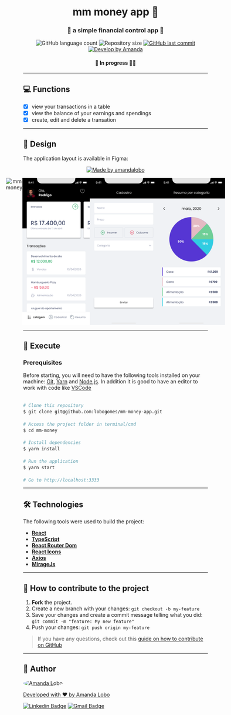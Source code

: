 

<h1 align="center">
     mm money app 🐷
</h1>

<h3 align="center">
    💸 a simple financial control app 💸
</h3>

<p align="center">
  <img alt="GitHub language count" src="https://img.shields.io/github/languages/count/lobogomes/mm-money-app?color=%2304D361">

  <img alt="Repository size" src="https://img.shields.io/github/repo-size/lobogomes/mm-money-app">
  
  <a href="https://github.com/lobogomes/mm-money/commits/master">
    <img alt="GitHub last commit" src="https://img.shields.io/github/last-commit/lobogomes/mm-money-app">
  </a>
    

  <a href="https://github.com/lobogomes">
    <img alt="Develop by Amanda" src="https://img.shields.io/badge/develop%20by-Amanda Lobo-%237519C1">
  </a>
  
</p>

<h4 align="center">
	 🚧 In progress 🚀🚧
</h4>

---

## 💻 Functions

  - [x] view your transactions in a table
  - [x] view the balance of your earnings and spendings
  - [x] create, edit and delete a transation

---

## 🎨 Design

The application layout is available in Figma:

<p align="center">
	<a href="https://www.figma.com/file/HKH9EMB1s2ckdzp0H1ZWv0/mm-money?node-id=0%3A1">
  	<img alt="Made by amandalobo" src="https://img.shields.io/badge/Acessar%20Layout%20-Figma-%2304D361">
	</a>
</p>


<p align="center" style="display: flex; align-items: flex-start; justify-content: center;">
  <img alt="mm money" title="mm money" src="/assets/Início.svg" height="400px">
  <img alt="mm money" title="mm money" src="/assets/Home.svg" height="400px">
  <img alt="mm money" title="mm money" src="/assets/Cadastro.svg" height="400px">
  <img alt="mm money" title="mm money" src="/assets/Resumo.svg" height="400px">
</p>

---

## 🚀 Execute

### Prerequisites

Before starting, you will need to have the following tools installed on your machine:
[Git](https://git-scm.com), [Yarn](https://yarnpkg.com) and [Node.js](https://nodejs.org/en/).
In addition it is good to have an editor to work with code like [VSCode](https://code.visualstudio.com/)

```bash

# Clone this repository
$ git clone git@github.com:lobogomes/mm-money-app.git

# Access the project folder in terminal/cmd
$ cd mm-money

# Install dependencies
$ yarn install

# Run the application
$ yarn start

# Go to http://localhost:3333

```
---

## 🛠 Technologies

The following tools were used to build the project:

-   **[React](https://reactjs.org/)**
-   **[TypeScript](https://www.typescriptlang.org/)**
-   **[React Router Dom](https://github.com/ReactTraining/react-router/tree/master/packages/react-router-dom)**
-   **[React Icons](https://react-icons.github.io/react-icons/)**
-   **[Axios](https://github.com/axios/axios)**
-   **[MirageJs](https://miragejs.com)**

---

## 💪 How to contribute to the project

1. **Fork** the project.
2. Create a new branch with your changes: `git checkout -b my-feature`
3. Save your changes and create a commit message telling what you did: `git commit -m "feature: My new feature"`
4. Push your changes: `git push origin my-feature`
> If you have any questions, check out this [guide on how to contribute on GitHub](./CONTRIBUTING.md)

---

## 🦸 Author
<a href="https://github.com/lobogomes">
 <img style="border-radius: 50%;" src="https://avatars.githubusercontent.com/u/111708856?v=4" width="100px;" alt="Amanda Lobo"/>

Developed with ❤️ by Amanda Lobo

[![Linkedin Badge](https://img.shields.io/badge/-Amanda-blue?style=flat-square&logo=Linkedin&logoColor=white&link=https://www.linkedin.com/in/amandalobogomes/)](https://www.linkedin.com/in/amandalobogomes/) 
[![Gmail Badge](https://img.shields.io/badge/-8lobogomes@gmail.com-c14438?style=flat-square&logo=Gmail&logoColor=white&link=mailto:8lobogomes@gmail.com)](mailto:8lobogomes@gmail.com)


